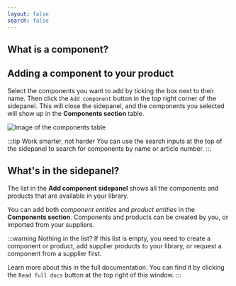 ```yaml
---
layout: false
search: false
---
```


<script setup>
import { useData } from 'vitepress'
import MinidocStyles from '../MinidocStyles.vue'
const { site, frontmatter } = useData()
</script>

<MinidocStyles />

## What is a component?

<!--@include: ../../documentation/__partials/component-explanation.md -->

## Adding a component to your product

Select the components you want to add by ticking the box next to their name. Then click the `Add component` button in the top right corner of the sidepanel. This will close the sidepanel, and the components you selected will show up in the **Components section** table.

![Image of the components table](/images/product/added-component.jpg)

:::tip Work smarter, not harder
You can use the search inputs at the top of the sidepanel to search for components by name or article number.
:::

## What's in the sidepanel?

The list in the **Add component sidepanel** shows all the components and products that are available in your library.

You can add both _component entities_ and _product entities_ in the **Components section**. Components and products can be created by you, or imported from your suppliers.

:::warning Nothing in the list?
If this list is empty, you need to create a component or product, add supplier products to your library, or request a component from a supplier first.

Learn more about this in the full documentation. You can find it by clicking the `Read full docs` button at the top right of this window.
:::
